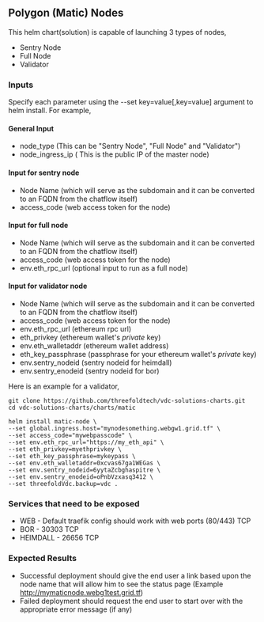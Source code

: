 ## Polygon (Matic) Nodes

This helm chart(solution) is capable of launching 3 types of nodes,

* Sentry Node
* Full Node
* Validator

### Inputs

Specify each parameter using the --set key=value[,key=value] argument to helm install. For example,

#### General Input

* node_type (This can be "Sentry Node", "Full Node" and "Validator")
* node_ingress_ip ( This is the public IP of the master node)

#### Input for sentry node

* Node Name (which will serve as the subdomain and it can be converted to an FQDN from the chatflow itself)
* access_code (web access token for the node)

#### Input for full node

* Node Name (which will serve as the subdomain and it can be converted to an FQDN from the chatflow itself)
* access_code (web access token for the node)
* env.eth_rpc_url (optional input to run as a full node)

#### Input for validator node

* Node Name (which will serve as the subdomain and it can be converted to an FQDN from the chatflow itself)
* access_code (web access token for the node)
* env.eth_rpc_url (ethereum rpc url)
* eth_privkey (ethereum wallet's *private* key)
* env.eth_walletaddr (ethereum wallet address)
* eth_key_passphrase (passphrase for your ethereum wallet's *private* key)
* env.sentry_nodeid (sentry nodeid for heimdall)
* env.sentry_enodeid (sentry nodeid for bor)

Here is an example for a validator,

```
git clone https://github.com/threefoldtech/vdc-solutions-charts.git
cd vdc-solutions-charts/charts/matic

helm install matic-node \
--set global.ingress.host="mynodesomething.webgw1.grid.tf" \
--set access_code="mywebpasscode" \
--set env.eth_rpc_url="https://my_eth_api" \
--set eth_privkey=myethprivkey \
--set eth_key_passphrase=mykeypass \
--set env.eth_walletaddr=0xcvas67ga1WEGas \
--set env.sentry_nodeid=6yytaZcbghaspitre \
--set env.sentry_enodeid=oPnbVzxasq3412 \
--set threefoldVdc.backup=vdc . 

```

### Services that need to be exposed

* WEB - Default traefik config should work with web ports (80/443) TCP
* BOR - 30303 TCP 
* HEIMDALL - 26656 TCP 


### Expected Results

* Successful deployment should give the end user a link based upon the node name that will allow him to see the status page (Example http://mymaticnode.webg1test.grid.tf)
* Failed deployment should request the end user to start over with the appropriate error message (if any)

